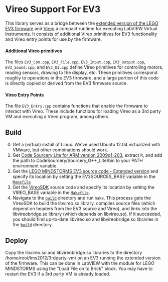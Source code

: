 # Vireo Support For EV3
This library serves as a bridge between the [extended version of the LEGO EV3 firmware][1] and [Vireo][2] a compact runtime for executing LabVIEW Virtual Instruments.  It consists of additional Vireo primitives for EV3 functionality and Vireo entry points for use by the firmware.

#### Additional Vireo primitives
The files `EV3_Com.cpp`, `EV3_File.cpp`, `EV3_Input.cpp`, `EV3_Output.cpp`, `EV3_Sound.cpp`, and `EV3_UI.cpp` define Vireo primitives for controlling motors, reading sensors, drawing to the display, etc.  These primitives correspond roughly to operations in the EV3 firmware, and a large portion of this code is directly copied or derived from the EV3 firmware source.

#### Vireo Entry Points
The file `EV3_Entry.cpp` contains functions that enable the firmware to interact with Vireo.  These include functions for loading Vireo as a 3rd party VM and executing a Vireo program, among others.

## Build
 0. Get a (virtual) install of Linux.  We've used Ubuntu 12.04 virtualized with VMware, but other combinations should work.
 0. Get [Code Sourcery Lite for ARM version 2009q1-203][3], extract it, and add the path to CodeSourcery/Sourcery_G++_Lite/bin to your PATH environment variable.
 0. Get the [LEGO MINDSTORMS EV3 source code - Extended version][1] and specify its location by setting the EV3SOURCES_BASE variable in the [`Makefile`][4]
 0. Get the [VireoSDK][2] source code and specify its location by setting the VIREO_BASE variable in the [`Makefile`][4].
 0. Navigate to the [`build`][5] directory and run `make`.  This process gets the VireoSDK to build the libvireo.so library, compiles source files (which depend on headers from the EV3 source and Vireo), and links into the libvireobridge.so library (which depends on libvireo.so).  If it succeeded, you should find up-to-date libvireo.so and libvireobridge.so libraries in the [`build`][5] directory.

## Deploy
Copy the libvireo.so and libvireobridge.so libraries to the directory /home/root/lms2012/3rdparty-vm/ on an EV3 running the extended version of the firmware.  This can be done in LabVIEW with the module for LEGO MINDSTORMS using the "Load File on to Brick" block.  You may have to restart the EV3 if a 3rd party VM is already loaded.

[1]: https://github.com/mindboards/ev3sources-xtended
[2]: https://github.com/ni/VireoSDK
[3]: https://sourcery.mentor.com/GNUToolchain/release858
[4]: https://github.com/ni/VireoSupportForEV3/build/Makefile
[5]: https://github.com/ni/VireoSupportForEV3/build/

